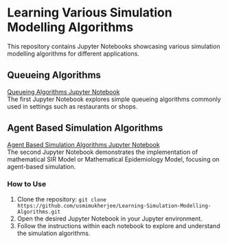 # Learning Various Simulation Modelling Algorithms

This repository contains Jupyter Notebooks showcasing various simulation modelling algorithms for different applications.

## Queueing Algorithms
[Queueing Algorithms Jupyter Notebook](https://github.com/usmimukherjee/Learning-Simulation-Modelling-Algorithms/blob/main/Queueing_Algorithm.ipynb)  
The first Jupyter Notebook explores simple queueing algorithms commonly used in settings such as restaurants or shops.

## Agent Based Simulation Algorithms
[Agent Based Simulation Algorithms Jupyter Notebook](https://github.com/usmimukherjee/Learning-Simulation-Modelling-Algorithms/blob/main/Agent_Based_Modelling_Algorithm.ipynb)  
The second Jupyter Notebook demonstrates the implementation of mathematical SIR Model or Mathematical Epidemiology Model, focusing on agent-based simulation.

### How to Use
1. Clone the repository: `git clone https://github.com/usmimukherjee/Learning-Simulation-Modelling-Algorithms.git`
2. Open the desired Jupyter Notebook in your Jupyter environment.
3. Follow the instructions within each notebook to explore and understand the simulation algorithms.

